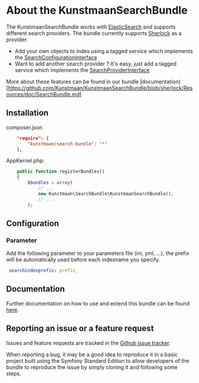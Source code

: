 # About the KunstmaanSearchBundle

The KunstmaanSearchBundle works with [ElasticSearch](http://www.elasticsearch.org/) and supports different search providers. The bundle currently supports [Sherlock](https://github.com/polyfractal/sherlock) as a provider.

* Add your own objects to index using a tagged service which implements the [SearchConfigurationInterface](https://github.com/Kunstmaan/KunstmaanSearchBundle/blob/sherlock/Configuration/SearchConfigurationInterface.php)
* Want to add another search provider ? It's easy, just add a tagged service which implements the [SearchProviderInterface](https://github.com/Kunstmaan/KunstmaanSearchBundle/blob/sherlock/Search/SearchProviderInterface.php)

More about these features can be found in our bundle [documentation)[https://github.com/Kunstmaan/KunstmaanSearchBundle/blob/sherlock/Resources/doc/SearchBundle.md]

## Installation

composer.json
```json
    "require": {
        "kunstmaan/search-bundle": "*"
    },
```

AppKernel.php:
```php
    public function registerBundles()
    {
        $bundles = array(
            // ...
            new Kunstmaan\SearchBundle\KunstmaanSearchBundle(),
            // ...
        );
```

## Configuration

### Parameter

Add the following parameter to your parameters file (ini, yml, ...), the prefix will be automatically used before each indexname you specify.
```yaml
 searchindexprefix: prefix_
```

## Documentation

Further documentation on how to use and extend this bundle can be found [here](https://github.com/Kunstmaan/KunstmaanSearchBundle/tree/sherlock/Resources/doc/SearchBundle.md).

## Reporting an issue or a feature request

Issues and feature requests are tracked in the [Github issue tracker](https://github.com/Kunstmaan/KunstmaanSearchBundle/issues).

When reporting a bug, it may be a good idea to reproduce it in a basic project built using the Symfony Standard Edition
to allow developers of the bundle to reproduce the issue by simply cloning it and following some steps.
